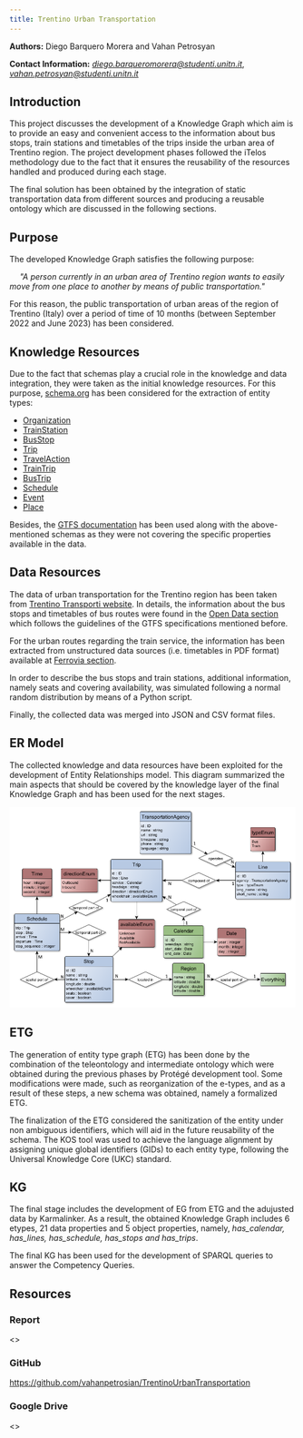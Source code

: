 ```yaml
---
title: Trentino Urban Transportation
---
```


**Authors:** Diego Barquero Morera  and Vahan Petrosyan

**Contact Information:** *<diego.barqueromorera@studenti.unitn.it>*, *<vahan.petrosyan@studenti.unitn.it>*

## Introduction

This project discusses the development of a Knowledge Graph which aim is to provide an easy and convenient access to the information about bus stops, train stations and timetables of the trips inside the urban area of Trentino region. The project development phases followed the iTelos methodology due to the fact that it ensures the reusability of the resources handled and produced during each stage. 

The final solution has been obtained by the integration of static transportation data from different sources and producing a reusable ontology which are discussed in the following sections. 

## Purpose

The developed Knowledge Graph satisfies the following purpose:

&emsp; *"A person currently in an urban area of Trentino region wants to easily move from one place to another by means of public transportation."*

For this reason, the public transportation of urban areas of the region of Trentino (Italy) over a period of time of 10 months (between September 2022 and June 2023) has been considered.

## Knowledge Resources

Due to the fact that schemas play a crucial role in the knowledge and data integration, they were taken as the initial knowledge resources. For this purpose, [schema.org](https://schema.org/) has been considered for the extraction of entity types:

* [Organization](https://schema.org/Organization)
* [TrainStation](https://schema.org/TrainStation)
* [BusStop](https://schema.org/BusStop)
* [Trip](https://schema.org/Trip)
* [TravelAction](https://schema.org/TravelAction)
* [TrainTrip](https://schema.org/TrainTrip)
* [BusTrip](https://schema.org/BusTrip)
* [Schedule](https://schema.org/Schedule)
* [Event](https://schema.org/Event)
* [Place](https://schema.org/Place)

Besides, the [GTFS documentation](https://developers.google.com/transit/gtfs/reference) has been used along with the above-mentioned schemas as they were not covering the specific properties available in the data.

## Data Resources

The data of urban transportation for the Trentino region has been taken from [Trentino Transporti website](https://www.trentinotrasporti.it). In details, the information about the bus stops and timetables of bus routes were found in the [Open Data section](https://www.trentinotrasporti.it/open-data) which follows the guidelines of the GTFS specifications mentioned before. 

For the urban routes regarding the train service, the information has been extracted from unstructured data sources (i.e. timetables in PDF format) available at [Ferrovia section](https://www.trentinotrasporti.it/viaggia-con-noi/ferrovia). 

In order to describe the bus stops and train stations, additional information, namely seats and covering availability, was simulated following a normal random distribution by means of a Python script.

Finally, the collected data was merged into JSON and CSV format files.

## ER Model

The collected knowledge and data resources have been exploited for the development of Entity Relationships model. This diagram summarized the main aspects that should be covered by the knowledge layer of the final Knowledge Graph and has been used for the next stages.

<img src="./ermodel.png" width="600px" alt="ER model"/>

## ETG

The generation of entity type graph (ETG) has been done by the combination of the teleontology and intermediate ontology which were obtained during the previous phases by Protégé development tool. Some modifications were made, such as reorganization of the e-types, and as a result of these steps, a new schema was obtained, namely a formalized ETG.

The finalization of the ETG considered the sanitization of the entity under non ambiguous identifiers, which will aid in the future reusability of the schema. The KOS tool was used to achieve the language alignment by assigning unique global identifiers (GIDs) to each entity type, following the Universal Knowledge Core (UKC) standard. 

## KG

The final stage includes the development of EG from ETG and the adujusted data by Karmalinker. As a result, the obtained Knowledge Graph includes 6 etypes, 21 data properties and 5 object properties, namely, *has_calendar, has_lines, has_schedule, has_stops and has_trips*.

The final KG has been used for the development of SPARQL queries to answer the Competency Queries. 

## Resources

### Report
<>

### GitHub
<https://github.com/vahanpetrosian/TrentinoUrbanTransportation>

### Google Drive
<>



